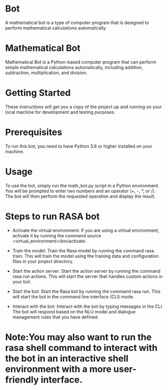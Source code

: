 # Bot
A mathematical bot is a type of computer program that is designed to perform mathematical calculations automatically.
# Mathematical Bot
Mathematical Bot is a Python-based computer program that can perform simple mathematical calculations automatically, including addition, subtraction, multiplication, and division.

# Getting Started
These instructions will get you a copy of the project up and running on your local machine for development and testing purposes.

# Prerequisites
To run this bot, you need to have Python 3.6 or higher installed on your machine.

# Usage
To use the bot, simply run the math_bot.py script in a Python environment. You will be prompted to enter two numbers and an operator (+, -, *, or /). The bot will then perform the requested operation and display the result.

# Steps to run RASA bot

* Activate the virtual environment: If you are using a virtual environment, activate it by running the command source <virtual_environment>/bin/activate.

* Train the model: Train the Rasa model by running the command rasa train. This will train the model using the training data and configuration files in your project directory.

* Start the action server: Start the action server by running the command rasa run actions. This will start the server that handles custom actions in your bot.

* Start the bot: Start the Rasa bot by running the command rasa run. This will start the bot in the command line interface (CLI) mode.

* Interact with the bot: Interact with the bot by typing messages in the CLI. The bot will respond based on the NLU model and dialogue management rules that you have defined.

# Note:You may also want to run the rasa shell command to interact with the bot in an interactive shell environment with a more user-friendly interface.
